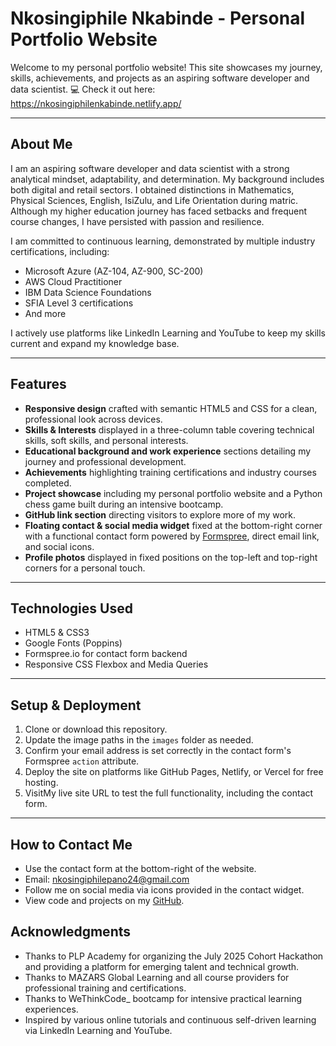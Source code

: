 # Nkosingiphile Nkabinde - Personal Portfolio Website

Welcome to my personal portfolio website! This site showcases my journey, skills, achievements, and projects as an aspiring software developer and data scientist.
💻 Check it out here: https://nkosingiphilenkabinde.netlify.app/

---

## About Me

I am an aspiring software developer and data scientist with a strong analytical mindset, adaptability, and determination. My background includes both digital and retail sectors. I obtained distinctions in Mathematics, Physical Sciences, English, IsiZulu, and Life Orientation during matric. Although my higher education journey has faced setbacks and frequent course changes, I have persisted with passion and resilience.

I am committed to continuous learning, demonstrated by multiple industry certifications, including:

- Microsoft Azure (AZ-104, AZ-900, SC-200)
- AWS Cloud Practitioner
- IBM Data Science Foundations
- SFIA Level 3 certifications
- And more

I actively use platforms like LinkedIn Learning and YouTube to keep my skills current and expand my knowledge base.

---

## Features

- **Responsive design** crafted with semantic HTML5 and CSS for a clean, professional look across devices.
- **Skills & Interests** displayed in a three-column table covering technical skills, soft skills, and personal interests.
- **Educational background and work experience** sections detailing my journey and professional development.
- **Achievements** highlighting training certifications and industry courses completed.
- **Project showcase** including my personal portfolio website and a Python chess game built during an intensive bootcamp.
- **GitHub link section** directing visitors to explore more of my work.
- **Floating contact & social media widget** fixed at the bottom-right corner with a functional contact form powered by [Formspree](https://formspree.io/), direct email link, and social icons.
- **Profile photos** displayed in fixed positions on the top-left and top-right corners for a personal touch.

---

## Technologies Used

- HTML5 & CSS3  
- Google Fonts (Poppins)  
- Formspree.io for contact form backend  
- Responsive CSS Flexbox and Media Queries  

---

## Setup & Deployment

1. Clone or download this repository.
2. Update the image paths in the `images` folder as needed.
3. Confirm your email address is set correctly in the contact form's Formspree `action` attribute.
4. Deploy the site on platforms like GitHub Pages, Netlify, or Vercel for free hosting.
5. VisitMy live site URL to test the full functionality, including the contact form.



---

## How to Contact Me

- Use the contact form at the bottom-right of the website.
- Email: nkosingiphilepano24@gmail.com
- Follow me on social media via icons provided in the contact widget.
- View code and projects on my [GitHub](https://github.com/NkosiNkabinde).


## Acknowledgments

- Thanks to PLP Academy for organizing the July 2025 Cohort Hackathon and providing a platform for emerging talent and technical growth.
- Thanks to MAZARS Global Learning and all course providers for professional training and certifications.
- Thanks to WeThinkCode_ bootcamp for intensive practical learning experiences.
- Inspired by various online tutorials and continuous self-driven learning via LinkedIn Learning and YouTube.


